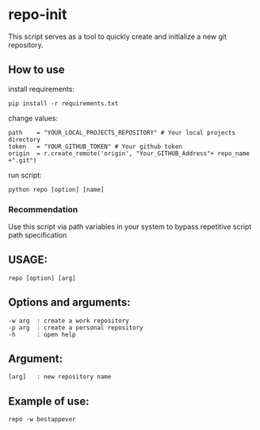 # repo-init
This script serves as a tool to quickly create and initialize a new git repository.

## How to use
install requirements:

	pip install -r requirements.txt
change values:

	path	= "YOUR_LOCAL_PROJECTS_REPOSITORY" # Your local projects directory
	token	= "YOUR_GITHUB_TOKEN" # Your github token
	origin	= r.create_remote('origin', "Your_GITHUB_Address"+ repo_name +".git")
run script:
	
	python repo [option] [name]
### Recommendation
Use this script via path variables in your system to bypass repetitive script path specification 

## USAGE: 
	repo [option] [arg]
	
## Options and arguments:
	-w arg	: create a work repository
	-p arg	: create a personal repository
	-h		: open help

## Argument:
	[arg]	: new repository name

## Example of use:
	repo -w bestappever
